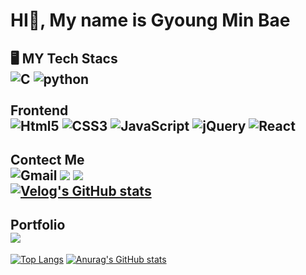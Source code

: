 # HI👋, My name is Gyoung Min Bae
## 🖥️ MY Tech Stacs<br/><img alt="C" src ="https://img.shields.io/badge/C-A8B9CC.svg?&style=flat&logo=C&logoColor=white"/> <img alt="python" src ="https://img.shields.io/badge/python-00599C.svg?&style=flat&logo=python&logoColor=white"/><br/><br/>Frontend<br/><img alt="Html5" src ="https://img.shields.io/badge/Html5-E34F26.svg?&style=flat&logo=Html5&logoColor=white"/> <img alt="CSS3" src ="https://img.shields.io/badge/CSS3-1572B6.svg?&style=flat&logo=CSS3&logoColor=white"/> <img alt="JavaScript" src ="https://img.shields.io/badge/JavaScript-F7DF1E.svg?&style=flat&logo=JavaScript&logoColor=white"/> <img alt="jQuery" src ="https://img.shields.io/badge/jQuery-0769AD.svg?&style=flat&logo=jQuery&logoColor=white"/> <img alt="React" src ="https://img.shields.io/badge/React-61DBFB.svg?&style=flat&logo=React&logoColor=white"/>

## Contect Me <br/><img alt="Gmail" src ="https://img.shields.io/badge/gmbae06gmail.com-EA4335.svg?&style=flat&logo=gmail&logoColor=white"/> <a href="https://velog.io/@gmbae2006" target="_blank"><img src="https://img.shields.io/badge/velog-20C997?style=flat&logo=velog&logoColor=FFFFFF"/></a> <a href="https://www.instagram.com/gmbae06/" target="_blank"><img src="https://img.shields.io/badge/instagram-E4405F?style=flat&logo=instagram&logoColor=FFFFFF"/></a><br/> [![Velog's GitHub stats](https://velog-readme-stats.vercel.app/api?name=gmbae2006)](https://github.com/eungyeole/velog-readme-stats)
## Portfolio<br/><a href="https://somber-rooster-d27.notion.site/56fcd8f0c9af417dbf2dabdc74597278" target="_blank"><img src="https://img.shields.io/badge/notion-000000?style=flat&logo=notion&logoColor=white"/></a>
[![Top Langs](https://github-readme-stats.vercel.app/api/top-langs/?username=Bae0203&layout=compact)](https://github.com/Bae0203/github-readme-stats)
[![Anurag's GitHub stats](https://github-readme-stats.vercel.app/api?username=Bae0203)](https://github.com/Bae0203/github-readme-stats)
<br/>
<!--
**Bae0203/Bae0203** is a ✨ _special_ ✨ repository because its `README.md` (this file) appears on your GitHub profile.

Here are some ideas to get you started:


- 🔭 I’m currently working on ...
- 🌱 I’m currently learning ...
- 👯 I’m looking to collaborate on ...
- 🤔 I’m looking for help with ...
- 💬 Ask me about ...
- 📫 How to reach me: ...
- 😄 Pronouns: ...
- ⚡ Fun fact: ...
-->
